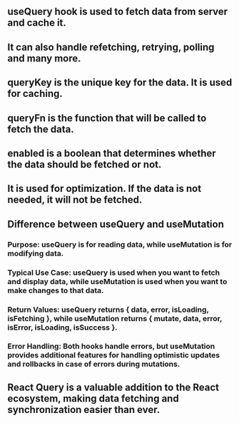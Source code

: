 ## useQuery hook is used to fetch data from server and cache it.
## It can also handle refetching, retrying, polling and many more.
## queryKey is the unique key for the data. It is used for caching.
## queryFn is the function that will be called to fetch the data.
## enabled is a boolean that determines whether the data should be fetched or not.
## It is used for optimization. If the data is not needed, it will not be fetched.

## Difference between useQuery and useMutation
### Purpose: useQuery is for reading data, while useMutation is for modifying data.

### Typical Use Case: useQuery is used when you want to fetch and display data, while useMutation is used when you want to make changes to that data.

### Return Values: useQuery returns { data, error, isLoading, isFetching }, while useMutation returns { mutate, data, error, isError, isLoading, isSuccess }.

### Error Handling: Both hooks handle errors, but useMutation provides additional features for handling optimistic updates and rollbacks in case of errors during mutations.

## React Query is a valuable addition to the React ecosystem, making data fetching and synchronization easier than ever.
